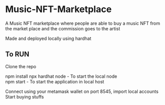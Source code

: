 # Music-NFT-Marketplace

A Music NFT marketplace where people are able to buy a music NFT from the market place and the commission goes to the artist

Made and deployed locally using hardhat

## To RUN

Clone the repo	

npm install	
npx hardhat node - To start the local node	
npm start - To start the application in local host	

Connect using your metamask wallet on port 8545, import local accounts
Start buying stuffs

